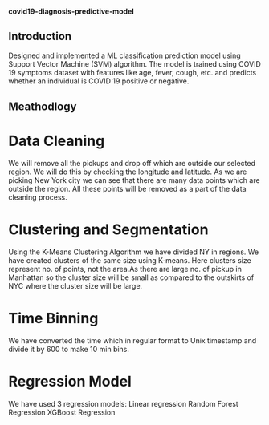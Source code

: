 #### covid19-diagnosis-predictive-model

## Introduction
Designed and implemented a ML classification prediction model using Support Vector Machine (SVM) algorithm. The model is trained using COVID 19 symptoms dataset with features like age, fever, cough, etc. and predicts whether an individual is COVID 19 positive or negative.

## Meathodlogy 
# Data Cleaning
We will remove all the pickups and drop off which are outside our selected region. We will do this by checking the longitude and latitude. As we are picking New York city we can see that there are many data points which are outside the region. All these points will be removed as a part of the data cleaning process.
# Clustering and Segmentation
Using the K-Means Clustering Algorithm we have divided NY in regions. We  have created clusters of the same size using K-means. Here clusters size represent no. of points, not the area.As there are large no. of pickup in Manhattan so the cluster size will be small as compared to the outskirts of NYC where the cluster size will be large.
# Time Binning
We have converted the time which in regular format to Unix timestamp and divide it by 600 to make 10 min bins. 
# Regression Model
We have used 3 regression models:
Linear regression
Random Forest Regression
XGBoost Regression


